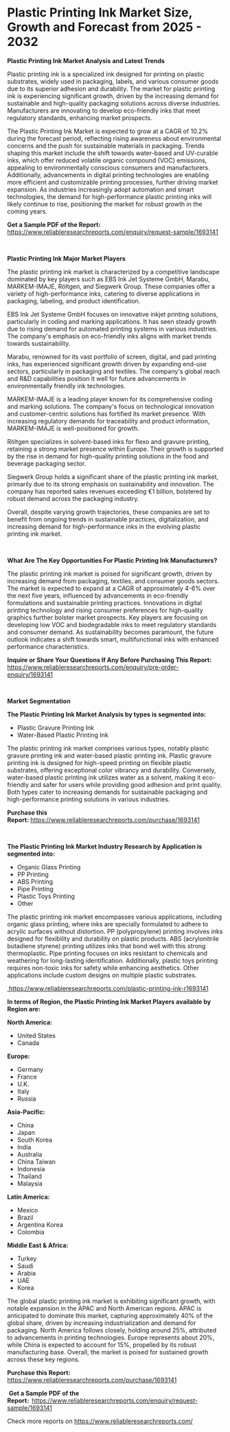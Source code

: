 <p><h1>Plastic Printing Ink Market Size, Growth and Forecast from 2025 - 2032</h1></p><p><strong>Plastic Printing Ink Market Analysis and Latest Trends</strong></p>
<p><p>Plastic printing ink is a specialized ink designed for printing on plastic substrates, widely used in packaging, labels, and various consumer goods due to its superior adhesion and durability. The market for plastic printing ink is experiencing significant growth, driven by the increasing demand for sustainable and high-quality packaging solutions across diverse industries. Manufacturers are innovating to develop eco-friendly inks that meet regulatory standards, enhancing market prospects.</p><p>The Plastic Printing Ink Market is expected to grow at a CAGR of 10.2% during the forecast period, reflecting rising awareness about environmental concerns and the push for sustainable materials in packaging. Trends shaping this market include the shift towards water-based and UV-curable inks, which offer reduced volatile organic compound (VOC) emissions, appealing to environmentally conscious consumers and manufacturers. Additionally, advancements in digital printing technologies are enabling more efficient and customizable printing processes, further driving market expansion. As industries increasingly adopt automation and smart technologies, the demand for high-performance plastic printing inks will likely continue to rise, positioning the market for robust growth in the coming years.</p></p>
<p><strong>Get a Sample PDF of the Report:&nbsp;</strong> <a href="https://www.reliableresearchreports.com/enquiry/request-sample/1693141?utm_campaign=3086&utm_medium=2&utm_source=Github&utm_content=ia&utm_term=27032025&utm_id=plastic-printing-ink">https://www.reliableresearchreports.com/enquiry/request-sample/1693141</a></p>
<p>&nbsp;</p>
<p><strong>Plastic Printing Ink Major Market Players</strong></p>
<p><p>The plastic printing ink market is characterized by a competitive landscape dominated by key players such as EBS Ink Jet Systeme GmbH, Marabu, MARKEM-IMAJE, Röltgen, and Siegwerk Group. These companies offer a variety of high-performance inks, catering to diverse applications in packaging, labeling, and product identification.</p><p>EBS Ink Jet Systeme GmbH focuses on innovative inkjet printing solutions, particularly in coding and marking applications. It has seen steady growth due to rising demand for automated printing systems in various industries. The company's emphasis on eco-friendly inks aligns with market trends towards sustainability.</p><p>Marabu, renowned for its vast portfolio of screen, digital, and pad printing inks, has experienced significant growth driven by expanding end-use sectors, particularly in packaging and textiles. The company's global reach and R&D capabilities position it well for future advancements in environmentally friendly ink technologies.</p><p>MARKEM-IMAJE is a leading player known for its comprehensive coding and marking solutions. The company's focus on technological innovation and customer-centric solutions has fortified its market presence. With increasing regulatory demands for traceability and product information, MARKEM-IMAJE is well-positioned for growth.</p><p>Röltgen specializes in solvent-based inks for flexo and gravure printing, retaining a strong market presence within Europe. Their growth is supported by the rise in demand for high-quality printing solutions in the food and beverage packaging sector.</p><p>Siegwerk Group holds a significant share of the plastic printing ink market, primarily due to its strong emphasis on sustainability and innovation. The company has reported sales revenues exceeding €1 billion, bolstered by robust demand across the packaging industry. </p><p>Overall, despite varying growth trajectories, these companies are set to benefit from ongoing trends in sustainable practices, digitalization, and increasing demand for high-performance inks in the evolving plastic printing ink market.</p></p>
<p>&nbsp;</p>
<p><strong>What Are The Key Opportunities For Plastic Printing Ink Manufacturers?</strong></p>
<p><p>The plastic printing ink market is poised for significant growth, driven by increasing demand from packaging, textiles, and consumer goods sectors. The market is expected to expand at a CAGR of approximately 4-6% over the next five years, influenced by advancements in eco-friendly formulations and sustainable printing practices. Innovations in digital printing technology and rising consumer preferences for high-quality graphics further bolster market prospects. Key players are focusing on developing low VOC and biodegradable inks to meet regulatory standards and consumer demand. As sustainability becomes paramount, the future outlook indicates a shift towards smart, multifunctional inks with enhanced performance characteristics.</p></p>
<p><strong>Inquire or Share Your Questions If Any Before Purchasing This Report:</strong> <a href="https://www.reliableresearchreports.com/enquiry/pre-order-enquiry/1693141?utm_campaign=3086&utm_medium=2&utm_source=Github&utm_content=ia&utm_term=27032025&utm_id=plastic-printing-ink">https://www.reliableresearchreports.com/enquiry/pre-order-enquiry/1693141</a></p>
<p>&nbsp;</p>
<p><strong>Market Segmentation</strong></p>
<p><strong>The Plastic Printing Ink Market Analysis by types is segmented into:</strong></p>
<p><ul><li>Plastic Gravure Printing Ink</li><li>Water-Based Plastic Printing Ink</li></ul></p>
<p><p>The plastic printing ink market comprises various types, notably plastic gravure printing ink and water-based plastic printing ink. Plastic gravure printing ink is designed for high-speed printing on flexible plastic substrates, offering exceptional color vibrancy and durability. Conversely, water-based plastic printing ink utilizes water as a solvent, making it eco-friendly and safer for users while providing good adhesion and print quality. Both types cater to increasing demands for sustainable packaging and high-performance printing solutions in various industries.</p></p>
<p><strong>Purchase this Report:&nbsp;</strong><a href="https://www.reliableresearchreports.com/purchase/1693141?utm_campaign=3086&utm_medium=2&utm_source=Github&utm_content=ia&utm_term=27032025&utm_id=plastic-printing-ink">https://www.reliableresearchreports.com/purchase/1693141</a></p>
<p>&nbsp;</p>
<p><strong>The Plastic Printing Ink Market Industry Research by Application is segmented into:</strong></p>
<p><ul><li>Organic Glass Printing</li><li>PP Printing</li><li>ABS Printing</li><li>Pipe Printing</li><li>Plastic Toys Printing</li><li>Other</li></ul></p>
<p><p>The plastic printing ink market encompasses various applications, including organic glass printing, where inks are specially formulated to adhere to acrylic surfaces without distortion. PP (polypropylene) printing involves inks designed for flexibility and durability on plastic products. ABS (acrylonitrile butadiene styrene) printing utilizes inks that bond well with this strong thermoplastic. Pipe printing focuses on inks resistant to chemicals and weathering for long-lasting identification. Additionally, plastic toys printing requires non-toxic inks for safety while enhancing aesthetics. Other applications include custom designs on multiple plastic substrates.</p></p>
<p><a href="https://www.reliableresearchreports.com/plastic-printing-ink-r1693141?utm_campaign=3086&utm_medium=2&utm_source=Github&utm_content=ia&utm_term=27032025&utm_id=plastic-printing-ink">&nbsp;https://www.reliableresearchreports.com/plastic-printing-ink-r1693141</a></p>
<p><strong>In terms of Region, the Plastic Printing Ink Market Players available by Region are:</strong></p>
<p>
    <p> <strong> North America: </strong>
        <ul>
            <li>United States</li>
            <li>Canada</li>
        </ul>
        </p> 
    <p> <strong> Europe: </strong>
        <ul>
            <li>Germany</li>
            <li>France</li>
            <li>U.K.</li>
            <li>Italy</li>
            <li>Russia</li>
        </ul>
        </p> 
    <p> <strong> Asia-Pacific: </strong>
        <ul>
            <li>China</li>
            <li>Japan</li>
            <li>South Korea</li>
            <li>India</li>
            <li>Australia</li>
            <li>China Taiwan</li>
            <li>Indonesia</li>
            <li>Thailand</li>
            <li>Malaysia</li>
        </ul>
        </p> 
    <p> <strong> Latin America: </strong>
        <ul>
            <li>Mexico</li>
            <li>Brazil</li>
            <li>Argentina Korea</li>
            <li>Colombia</li>
        </ul>
        </p> 
    <p> <strong> Middle East & Africa: </strong>
        <ul>
            <li>Turkey</li>
            <li>Saudi</li>
            <li>Arabia</li>
            <li>UAE</li>
            <li>Korea</li>
        </ul>
    </p>
    </p>
<p><p>The global plastic printing ink market is exhibiting significant growth, with notable expansion in the APAC and North American regions. APAC is anticipated to dominate this market, capturing approximately 40% of the global share, driven by increasing industrialization and demand for packaging. North America follows closely, holding around 25%, attributed to advancements in printing technologies. Europe represents about 20%, while China is expected to account for 15%, propelled by its robust manufacturing base. Overall, the market is poised for sustained growth across these key regions.</p></p>
<p><strong>Purchase this Report: </strong><a href="https://www.reliableresearchreports.com/purchase/1693141?utm_campaign=3086&utm_medium=2&utm_source=Github&utm_content=ia&utm_term=27032025&utm_id=plastic-printing-ink">https://www.reliableresearchreports.com/purchase/1693141</a></p>
<p>&nbsp;<strong>Get a Sample PDF of the Report:&nbsp;&nbsp;</strong><a href="https://www.reliableresearchreports.com/enquiry/request-sample/1693141?utm_campaign=3086&utm_medium=2&utm_source=Github&utm_content=ia&utm_term=27032025&utm_id=plastic-printing-ink">https://www.reliableresearchreports.com/enquiry/request-sample/1693141</a></p>
<p><strong></strong></p>
<p>Check more reports on <a href="https://www.reliableresearchreports.com/?utm_campaign=3086&utm_medium=2&utm_source=Github&utm_content=ia&utm_term=27032025&utm_id=plastic-printing-ink">https://www.reliableresearchreports.com/</a></p>